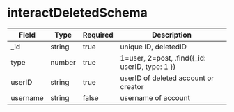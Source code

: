 # interactDeletedSchema
| Field | Type | Required | Description |
| -- | -- | -- | -- |
| _id | string | true | unique ID, deletedID |
| type | number | true | 1=user, 2=post, .find({_id: userID, type: 1 }) |
| userID | string | true | userID of deleted account or creator |
| username | string | false | username of account |